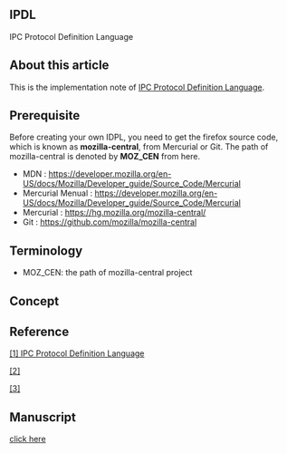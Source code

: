 
## IPDL
IPC Protocol Definition Language


## About this article
This is the implementation note of [IPC Protocol Definition Language](#IPDL). 

## Prerequisite

Before creating your own IDPL, 
you need to get the firefox source code, 
which is known as **mozilla-central**, from Mercurial or Git.
The path of mozilla-central is denoted by **MOZ_CEN** from here.

- MDN : https://developer.mozilla.org/en-US/docs/Mozilla/Developer_guide/Source_Code/Mercurial
- Mercurial Menual : https://developer.mozilla.org/en-US/docs/Mozilla/Developer_guide/Source_Code/Mercurial
- Mercurial : https://hg.mozilla.org/mozilla-central/
- Git : https://github.com/mozilla/mozilla-central


## Terminology

- MOZ_CEN: the path of mozilla-central project


## Concept


## Reference
<a name="IPDL" title="IPDL" target="_blank" href="https://developer.mozilla.org/en-US/docs/IPDL">[1] IPC Protocol Definition Language</a>

<a name="" title="" target="_blank" href="">[2]</a>

<a name="" title="" target="_blank" href="">[3]</a>


## Manuscript
<a title="Google Doc" target="_blank" href="https://docs.google.com/document/d/1u5_xVKGvsAtALxqyeNlZ3V_jvbaYUShRYwCsp9UyKKk/edit?usp=sharing">click here</a>
